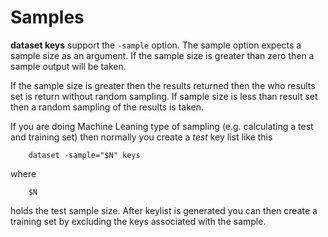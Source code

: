 Samples
=======

__dataset keys__ support the `-sample` option. 
The sample option expects a sample size as an argument. If the sample 
size is greater than zero then a sample output will be taken.

If the sample size is greater then the results returned then the who
results set is return without random sampling. If sample size is less
than result set then a random sampling of the results is taken.

If you are doing Machine Leaning type of sampling (e.g. calculating a 
test and training set) then normally you create a *test* key list like 
this 

```
    dataset -sample="$N" keys
``` 

where 

```
    $N
```

holds the test sample size. 
After keylist is generated you can then create a training set by 
excluding the keys associated with the sample.
